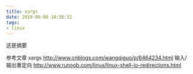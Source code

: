```yaml
---
title: xargs
date: 2018-06-08 18:56:52
tags:
- linux
---
```

这是摘要

<!-- more -->

参考文章
xargs http://www.cnblogs.com/wangqiguo/p/6464234.html
输入/输出重定向 http://www.runoob.com/linux/linux-shell-io-redirections.html